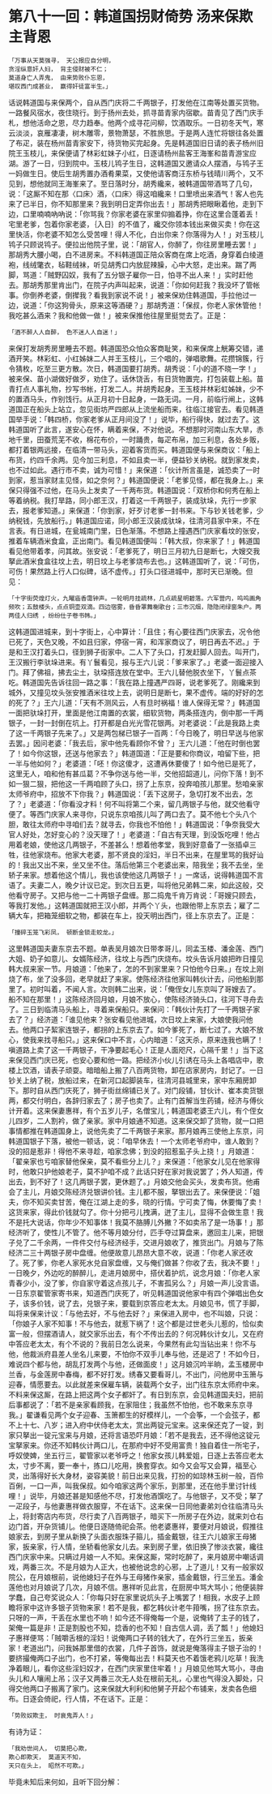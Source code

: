 第八十一回：韩道国拐财倚势 汤来保欺主背恩
=============================================

    「万事从天莫强寻， 天公报应自分明，
    贪淫纵意奸人妇， 背主侵财被不仁；
    莫道身亡人弄鬼， 由来势败仆忘恩，
    堪叹西门成甚业， 赢得奸徒富半生。」

话说韩道国与来保两个，自从西门庆将二千两银子，打发他在江南等处置买货物。一路餐风宿水，夜住晓行。到于扬州去处，抓寻苗青家内宿歇。苗青见了西门庆手札，想他活命之恩，尽力趋奉。他两个成寻花问柳，饮酒取乐。一日初冬天气，寒云淡淡，哀雁凄凄，树木雕零，景物萧瑟，不胜旅思。于是两人连忙将银往各处置了布疋，装在杨州苗青家安下，待货物买完起身。先是韩道国旧日请的表子杨州旧院王玉枝儿，来保便请了林彩虹妹子小红，日逐请杨州盐客王海峯和苗青游宝应湖。游了一日，归到院中。玉枝儿鸨子生日，这韩道国又邀请众人摆酒，与鸨子王一妈做生日。使后生胡秀置办酒肴果菜，又使他请客商汪东桥与钱晴川两个，又不见到，想他就同王海峯来了。至日落时分，胡秀纔来，被韩道国带酒骂了几句，说：「这厮不知在那〈口床〉酒，〈口床〉得这咱纔来！口里喷出来酒气！客人也先来了已半日，你不知那里来？我到明日定弄你出去！」那胡秀把眼瞅着他，走到下边，口里喃喃吶吶说：「你骂我？你家老婆在家里仰搧着挣，你在这里合蓬着丢！宅里老爹，包着你家老婆，｛入日｝的不值了，纔交你领本钱出来做买卖！你在这里快活，你老婆不知怎么受苦哩！得人不化，白出你来？你落得为人！」对玉枝儿鸨子只顾说鸨子。便拉出他院子里，说：「胡官人，你醉了，你往房里睡去罢！」那胡秀大腰小喝，白不进房来。不料韩道国正陪众客商在席上吃酒，身穿着白绫道袍，线绒氅衣，毡鞋绒袜，听见胡秀口内放屁辣臊，心中大怒，走出来。踹了两脚，骂道：「贼野囚奴，我有了五分银子雇你一日，怕寻不出人来！」实时赶他去。那胡秀那里肯出门，在院子内声叫起来，说道：「你如何赶我？我没坏了管帐事。你倒养老婆，倒撵我？看我到家说不说！」被来保劝住韩道国，手拉他过一边，说道：「你这狗骨头，原来这等酒硬？」那胡秀道：「保叔，你老人家休管他！我吃甚么酒来？我和他做一做！」被来保推他往屋里挺觉去了。正是：

    「酒不醉人人自醉， 色不迷人人自迷！」

来保打发胡秀房里睡去不题。韩道国恐众怕众客商耻笑，和来保席上觥筹交错，递酒开笑。林彩虹、小红姊妹二人并王玉枝儿，三个唱的，弹唱歌舞。花攒锦簇，行令猜枚，吃至三更方散。次日，韩道国要打胡秀。胡秀说：「小的道不晓一字！」被来保、苗小湖做好做歹，劝住了。话休饶舌，有日货物置完，打包装载上船。苗青打点人事礼物，抄写书帐，打发二人。并胡秀起身。王玉枝并林彩虹姊妹，少不的置酒马头，作别饯行。从正月初十日起身，一路无词。一月，前临行闸上，这韩道国正在船头上站立，忽见街坊严四郎从上流坐船而来，往临江接官去。看见韩道国举手说：「韩四桥，你家老爹从正月间没了！」说毕，船行得快，就过去了。这韩道国听了此言，遂安心在怀，瞒着来保，不对他说。不想那时河南山东大旱，赤地千里，田蚕荒芜不收，棉花布价，一时踊贵，每疋布帛，加三利息，各处乡贩，都打着银两远接，在临清一带马头，迎着客货而买。韩道国便与来保商议：「船上布货，约四千余两。见今加三利息，不如且卖一半，便益钞关纳税。就到家发卖，也不过如此。遇行市不卖，诚为可惜！」来保道：「伙计所言虽是，诚恐卖了一时到家，惹当家财主见怪，如之奈何？」韩道国便说：「老爹见怪，都在我身上。」来保只得强不过他，在马头上发卖了一千两布货。韩道国说：「双桥你和何秀在船上等着纳税。我打旱路，同小郎王汉，打着这一千两银子，装成驮垛，先行一步家去，报老爹知道。」来保道：「你到家，好歹讨老爹一封书来。下与钞关钱老爹，少纳税钱，先放船行。」韩道国应诺，同小郎王汉装成驮垛，往清河县家中来，不在言表。有日进城，在瓮城南门里，日色渐落。不想路上撞遇西门庆家看坟的张安，推着车辆酒米食盒，正出南门。看见韩道国便叫：「韩大叔，你来家了！」韩道国看见他带着孝，问其故。张安说：「老爹死了，明日三月初九日是断七，大嫂交我拏此酒米食盒往坟上去，明日坟上与老爹烧布去也。」这韩道国听了，说：「可伤，可伤！果然路上行人口似碑，话不虚传。」打头口径进城中，那时天已渐晚。但见：

    「十字街荧煌灯火，九曜庙香霭钟声。一轮明月挂疏林，几点疏星明碧落。六军营内，呜呜画角频吹；五鼓楼头，点点铜壶双滴。四边宿雾，昏昏罩舞榭歌台；三市沉烟，隐隐闭绿窗朱户。两两佳人归绣 ，纷纷仕子卷书帏。」

这韩道国进城来，到十字街上，心中算计：「且住；有心要往西门庆家去，况令他已死了，天色又晚，不如且归家，停宿一宵，和浑家商议了，明日再去不迟。」于是和王汉打着头口，径到狮子街家中。二人下了头口，打发赶脚人回去。叫开门，王汉搬行李驮垛进来。有丫鬟看见，报与王六儿说：「爹来家了。」老婆一面迎接入门。拜了佛祖，拂去尘土，驮垜搭连放在堂中。王六儿替他脱衣坐下，丫鬟点茶吃。韩道国先告诉往回一路之事：「我在路上撞遇严四哥，说老爹死了。刚纔来到城外，又撞见坟头张安推酒米往坟上去，说明日是断七，果不虚传。端的好好的怎的死了？」王六儿道：「天有不测风云，人有旦时祸福！谁人保得无常？」韩道国一面把驮垛打开，里面是他江南置的衣裳，细软货物，两条搭连内，倒中那一千两银子，一封一封倒在坑上。打开都是白光光雪花银两。对老婆说：「此是我路上卖了这一千两银子先来了。」又是两包梯已银子一百两：「今日晚了，明日早送与他家去罢。」因问老婆：「我去后，家中他先看顾你不曾？」王六儿道：「他在时倒也罢了！如今你这银，还送与他家去？」韩道国道：「正是要和你商议，咱留下些，把一半与他如何？」老婆道：「呸！你这傻才，这遭再休要傻了！如今他已是死了，这里无人，咱和他有甚瓜葛？不争你送与他一半，交他招韶道儿，问你下落！到不如一狠二狠，把他这一千两咱顾了头口，拐了上东京，投奔咱孩儿那里。愁咱亲家太师爷府中，招放不下你我？」韩道国说：「丢下这房子，急切打发不出去，怎了？」老婆道：「你看没才料！何不叫将第二个来，留几两银子与他，就交他看守便了。等西门庆家人来寻你，只说东京咱孩儿叫了两口去了。莫不他七个头八个胆，敢往太师府中寻咱们去？就寻去，你我也不怕他！」韩道国说：「争奈我受大官人好处，怎好变心的？没天理了！」老婆道：「自古有天理，到没饭吃哩！他占用着老娘，使他这几两银子，不差甚么！想着他孝堂，我到好意备了一张插卓三牲，往他家烧布。他家大老婆，那不贤良的淫妇，半日不出来，在屋里骂的我好讪的！我出又出不来，坐又坐不住。落后他第三个老婆出来，陪我坐；我不去坐，坐轿子来家。想着他这个情儿，我也该使他这几两银子！」一席话，说得韩道国不言语了。夫妻二人，晚夕计议已定。到次日五更，叫将他兄弟韩二来，如此这般，交他看守房子。又把与他一二十两银子盘缠。那二捣鬼千肯万肯说：「哥嫂只顾去，等我打发他。」这韩道国就把王汉小郎，并两个丫头，也跟他带上东京去；雇了二辆大车，把箱笼细软之物，都装在车上，投天明出西门，径上东京去了。正是：

    「撞碎玉笼飞彩凤， 顿断金锁走蛟龙。」

这里韩道国夫妻东京去不题。单表吴月娘次日带孝哥儿，同孟玉楼、潘金莲、西门大姐、奶子如意儿、女婿陈经济，往坟上与西门庆烧布。坟头告诉月娘把昨日撞见韩大叔来家一节。月娘道：「他来了，怎的不到家里来？只怕他今日来。」在坟上刚烧了布，坐了没多回，老早就赶了来家。使陈经济往他家叫韩伙计去，问他船到那里了。初时叫着，不闻人言。次则韩二出来，说：「俺侄女儿东京叫了哥嫂去了。船不知在那里！」这陈经济回月娘，月娘不放心，使陈经济骑头口，往河下寻舟去了。三日到临清马头船上，寻着来保船只。来保问：「韩伙计先打了一千两银子家去了？」经济道：「谁见他来？张安看见他进城，次日坟上来家，大娘使我问他去。他两口子絜家连银子，都拐的上东京去了。如今爹死了，断七过了。大娘不放心，使我来找寻船只。」这来保口中不言，心内暗道：「这天杀，原来连我也瞒了！嗔道路上卖了这一千两银子，干净要起毛心！正是人面咫尺，心隔千里！」当下这来保见西门庆已死，也安心要和他一路。把经济小伙儿引诱在马头上各唱店中，歌楼上饮酒，请表子顽耍。暗暗船上搬了八百两货物，卸在店家房内，封记了。一日钞关上纳了税，放船过来，在新河口起脚装车，往清河县城里来，家中东厢房卸下。那时自从西门庆死了，狮子街丝绵铺已关了。对门段铺，甘伙计、崔本卖货银两，都交付明白，各辞归家去了；房子也卖了。止有门首解当生药铺，经济与傅伙计开着。这来保妻惠祥，有个五岁儿子，名僧宝儿；韩道国老婆王六儿，有个侄女儿四岁，二人割衿，做了亲家。家中月娘通不知道。这来保交卸了货物，就一口把事情都推在韩道国身上，说他先卖了二千两银子来家。那月娘再三使他上东京，问韩道国银子下落，被他一顿话，说：「咱早休去！一个太师老爷府中，谁人敢到？没的招是惹非！得他不来寻趁，咱家念佛；到没的招惹虱子头上挠！」月娘道：「翟亲家也亏咱家替他保亲，莫不看些分上儿？」来保道：「他家女儿见在他家得时，他敢只护他娘老子，莫不护咱不成？此话只好在家对我说罢了；外人知道，传出去，到不好了！这几两银子罢，更休题了。」月娘交他会买头，发卖布货。他甫会了主儿，月娘交陈经济兑银讲价钱。主儿都不服，拏银出去了。来保便说：「姐夫，你不知买卖甘苦，俺在江湖上走的多，晓的行情。宁可卖了悔，休要悔了卖！这货来家，得此价钱就勾了。你十分把弓儿拽满，迸了主儿，显得不会做生意！我不是托大说话，你年少不知事体！我莫不胳膊儿外撇？不如卖吊了是一场事！」那经济听了，使性儿不管了。他不等月娘分付，匹手夺过算盘来，邀回主儿来，把银子兑了二千余两，一件件交付与经济经手，交进月娘收了，推货出门。月娘与了陈经济二三十两银子房中盘缠。他便故意儿昂昂大意不收，说道：「你老人家还收了。死了爹，你老人家死水兑自家盘缠，又与俺们做甚？你收了去，我决不要！」一日晚夕，外边吃的醉醉儿，走进月娘房中，搭伏着护炕，说念月娘：「你老人家青春少小，没了爹，你自家守着这点孩儿子，不害孤另么？」月娘一声儿没言语。一日东京翟管家寄书来，知道西门庆死了，听见韩道国说他家中有四个弹唱出色女子，该多价钱，说了去，兑银子来，要载到京答应老太太。月娘见书，慌了手脚，叫将来保来计议：「与他去好，不与他去好？」来保进入房中，也不叫娘，只说：「你娘子人家不知事！不与他去，就惹下祸了！这个都是过世老头儿惹的，恰似卖富一般，但摆酒请人，就交家乐出去，有个不传出去的？何况韩伙计女儿，又在府中答应老太太，有个不说的？我前日怎么说来，今果然有此勾当钻出来！你不与他，他裁派府县差人坐名儿来要，不怕你不双手儿奉与他，还是迟了！不如今日，难说四个都与他，胡乱打发两个与他，还做面皮！」这月娘沉吟半晌，孟玉楼房中兰香，与金莲房中春梅，都不好打发。绣春又要看哥儿，不出门，问他房中玉箫与迎春，情愿要去。以此就差来保雇车辆，装载两个女子，出门往东京太师府中来。不料来保这厮，在路上把这两个女子都奸了。有日到东京，会见韩道国夫妇，把前后事都说了：「若不是亲家看顾我，在家阻住；我虽然不怕他，也不敢来东京寻我。」翟谦看见两个女子迎春、玉箫都生的好模样儿，一个会筝，一个会弦子，都不上十七、八岁；进入府中伏侍老太太，赏出两锭元宝来。这来保还克了一锭，到家只拏出一锭元宝来与月娘，还将言语恐吓月娘：「若不是我去，还不得他这锭元宝拏家来。你还不知韩伙计两口儿，在那府中好不受用富贵！独自着住一所宅子，呼奴使婢，坐五行三，翟管家以老爷呼之！他家女孩儿韩爱姐，日逐上去答应老太太，寸步不离，要一奉十，拣口儿吃用，换套穿衣。如今又会写又会算，福至心灵，出落得好长大身材，姿容美貌！前日出来见我，打扮的如琼林玉树一般，百伶百俐，一口一声，叫我保叔。如今咱家这两个家乐，到那里，还在他手里讨针线哩！」说毕，月娘还甚是知感他不尽，打发他酒馔吃了。与他银子，又不受；拏了一疋段子，与他妻惠祥做衣服穿，不在话下。这来保一日同他妻弟刘仓往临清马头上，将封寄店内布货，尽行卖了八百两银子，暗买下一所房子在外边，就来刘仓右边门首，开杂货铺儿。他便日逐随倚祀会茶。他老婆惠祥，要便对月娘说，假推往娘家去，到房子里从新换了头面衣服珠子箍儿，插金戴银，往王六儿娘家王母猪家，扳亲家，行人情，坐轿看他家女儿去。来到房子里，依旧换了惨淡衣裳，纔往西门庆家中来。只瞒过月娘一人不知。来保这厮，常时吃醉了，来月娘房中嘲话调戏，两番三次。不是月娘为人正大，也被他说念的心邪，上了道儿！又有一般家奴院公，在月娘根前，说他媳妇子在外与王母猪作亲家，插金戴银，行三坐五。潘金莲他也对月娘说了几次，月娘不信。惠祥听见此言，在厨房中骂大骂小；他便装胖学蠢，自己夸奖说众人：「你每只好在家里说炕头子上嘴罢了！相我，水皮子上顾瞻将家中这许多银子货物来家！若不是我，都乞韩伙计老牛箝嘴，拐了往东京去。只呀的一声，干丢在水里也不响！如今还不得俺每一个是，说俺转了主子的钱了，架俺一篇是非！正是割股也不知，捻香的也不知！自古信人调，丢了瓢！」他媳妇子惠祥便骂：「贼嚼舌根的淫妇！说俺两口子转的钱大了，在外行三坐五，扳亲家！老道出门，问我姊那里借的衣裳，几件子首饰，就说是俺落得主子银子治的！要挤撮俺两口子出门，也不打紧，等俺每出去！料莫天也不着饿老鸦儿吃草！我洗净着眼儿，看你这些淫妇奴才，在西门庆家里住牢着！」月娘见他骂大骂小，寻由头儿和人嚷闹上吊；汉子又两番三次无人处在根前无礼，心里也气得没入脚处，只得交他两口子搬离了家门。这来保就大利利和他舅子开起个布铺来，发卖各色细布。日逐会倚祀，行人情，不在话下。正是：

    「势败奴欺主， 时衰鬼弄人！」

有诗为证：

    「我劝世间人， 切莫把心欺，
    欺心即欺天， 莫道天不知，
    天只在头上， 昭然不可欺。」

毕竟未知后来何如，且听下回分解：